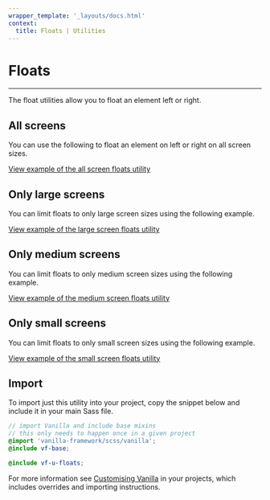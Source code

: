 ```yaml
---
wrapper_template: '_layouts/docs.html'
context:
  title: Floats | Utilities
---
```


# Floats

<hr>

The float utilities allow you to float an element left or right.

## All screens

You can use the following to float an element on left or right on all screen
sizes.

<div class="embedded-example"><a href="/docs/examples/utilities/floats/default/" class="js-example">
View example of the all screen floats utility
</a></div>

## Only large screens

You can limit floats to only large screen sizes using the following example.

<div class="embedded-example"><a href="/docs/examples/utilities/floats/large-screens/" class="js-example">
View example of the large screen floats utility
</a></div>

## Only medium screens

You can limit floats to only medium screen sizes using the following example.

<div class="embedded-example"><a href="/docs/examples/utilities/floats/medium-screens/" class="js-example">
View example of the medium screen floats utility
</a></div>

## Only small screens

You can limit floats to only small screen sizes using the following example.

<div class="embedded-example"><a href="/docs/examples/utilities/floats/small-screens/" class="js-example">
View example of the small screen floats utility
</a></div>

## Import

To import just this utility into your project, copy the snippet below and include it in your main Sass file.

```scss
// import Vanilla and include base mixins
// this only needs to happen once in a given project
@import 'vanilla-framework/scss/vanilla';
@include vf-base;

@include vf-u-floats;
```

For more information see [Customising Vanilla](/docs/customising-vanilla/) in your projects, which includes overrides and importing instructions.
